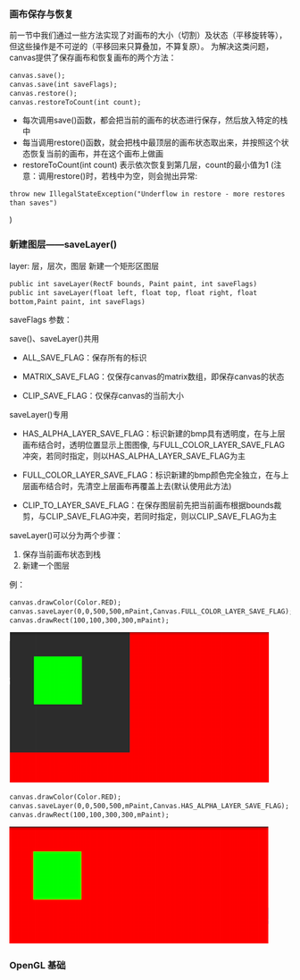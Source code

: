 ### 画布保存与恢复

前一节中我们通过一些方法实现了对画布的大小（切割）及状态（平移旋转等），但这些操作是不可逆的（平移回来只算叠加，不算复原）。
为解决这类问题，canvas提供了保存画布和恢复画布的两个方法：
```
canvas.save();
canvas.save(int saveFlags);
canvas.restore();
canvas.restoreToCount(int count);
```
* 每次调用save()函数，都会把当前的画布的状态进行保存，然后放入特定的栈中
* 每当调用restore()函数，就会把栈中最顶层的画布状态取出来，并按照这个状态恢复当前的画布，并在这个画布上做画
* restoreToCount(int count) 表示依次恢复到第几层，count的最小值为1
(注意：调用restore()时，若栈中为空，则会抛出异常:
```
throw new IllegalStateException("Underflow in restore - more restores than saves")
```
)


### 新建图层——saveLayer()

layer: 层，层次，图层
新建一个矩形区图层
```
public int saveLayer(RectF bounds, Paint paint, int saveFlags)  
public int saveLayer(float left, float top, float right, float bottom,Paint paint, int saveFlags)
```

saveFlags 参数：  

save()、saveLayer()共用
* ALL_SAVE_FLAG：保存所有的标识

* MATRIX_SAVE_FLAG：仅保存canvas的matrix数组，即保存canvas的状态

* CLIP_SAVE_FLAG：仅保存canvas的当前大小

saveLayer()专用
* HAS_ALPHA_LAYER_SAVE_FLAG：标识新建的bmp具有透明度，在与上层画布结合时，透明位置显示上图图像,
与FULL_COLOR_LAYER_SAVE_FLAG冲突，若同时指定，则以HAS_ALPHA_LAYER_SAVE_FLAG为主

* FULL_COLOR_LAYER_SAVE_FLAG：标识新建的bmp颜色完全独立，在与上层画布结合时，先清空上层画布再覆盖上去(默认使用此方法)

* CLIP_TO_LAYER_SAVE_FLAG：在保存图层前先把当前画布根据bounds裁剪，与CLIP_SAVE_FLAG冲突，若同时指定，则以CLIP_SAVE_FLAG为主

saveLayer()可以分为两个步骤：
1. 保存当前画布状态到栈
2. 新建一个图层

例：
```
canvas.drawColor(Color.RED);  
canvas.saveLayer(0,0,500,500,mPaint,Canvas.FULL_COLOR_LAYER_SAVE_FLAG);  
canvas.drawRect(100,100,300,300,mPaint);  
```
![png](saveLayer1.png)

```
canvas.drawColor(Color.RED);  
canvas.saveLayer(0,0,500,500,mPaint,Canvas.HAS_ALPHA_LAYER_SAVE_FLAG);  
canvas.drawRect(100,100,300,300,mPaint);
```
![png](saveLayer2.png)

### OpenGL 基础




